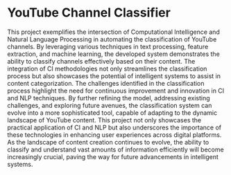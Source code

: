 # YouTube Channel Classifier
This project exemplifies the intersection of Computational Intelligence and Natural 
Language Processing in automating the classification of YouTube channels. By leveraging various 
techniques in text processing, feature extraction, and machine learning, the developed system 
demonstrates the ability to classify channels effectively based on their content. The integration of CI 
methodologies not only streamlines the classification process but also showcases the potential of 
intelligent systems to assist in content categorization. 
The challenges identified in the classification process highlight the need for continuous improvement 
and innovation in CI and NLP techniques. By further refining the model, addressing existing 
challenges, and exploring future avenues, the classification system can evolve into a more 
sophisticated tool, capable of adapting to the dynamic landscape of YouTube content. 
This project not only showcases the practical application of CI and NLP but also underscores the 
importance of these technologies in enhancing user experiences across digital platforms. As the 
landscape of content creation continues to evolve, the ability to classify and understand vast amounts 
of information efficiently will become increasingly crucial, paving the way for future advancements 
in intelligent systems. 
